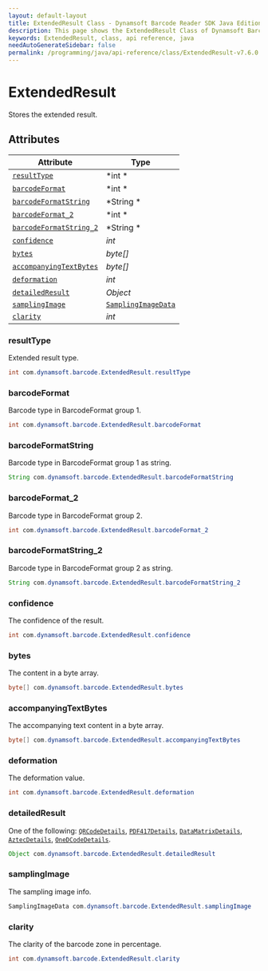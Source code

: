 ```yaml
---
layout: default-layout
title: ExtendedResult Class - Dynamsoft Barcode Reader SDK Java Edition API Reference
description: This page shows the ExtendedResult Class of Dynamsoft Barcode Reader SDK Java Edition API Reference.
keywords: ExtendedResult, class, api reference, java
needAutoGenerateSidebar: false
permalink: /programming/java/api-reference/class/ExtendedResult-v7.6.0.html
---
```



# ExtendedResult
Stores the extended result. 


## Attributes
  
| Attribute | Type |
|---------- | ---- |
| [`resultType`](#resulttype) | *int * |
| [`barcodeFormat`](#barcodeformat) | *int * |
| [`barcodeFormatString`](#barcodeformatstring) | *String * |
| [`barcodeFormat_2`](#barcodeformat_2) | *int * |
| [`barcodeFormatString_2`](#barcodeformatstring_2) | *String * | 
| [`confidence`](#confidence) | *int* | 
| [`bytes`](#bytes) | *byte\[\]* | 
| [`accompanyingTextBytes`](#accompanyingtextbytes) | *byte\[\]* | 
| [`deformation`](#deformation) | *int* | 
| [`detailedResult`](#detailedresult) | *Object* |
| [`samplingImage`](#samplingimage) | [`SamplingImageData`](SamplingImageData.md) |
| [`clarity`](#clarity) | *int* | 

### resultType
Extended result type. 
```java
int com.dynamsoft.barcode.ExtendedResult.resultType
```

### barcodeFormat
Barcode type in BarcodeFormat group 1. 
```java
int com.dynamsoft.barcode.ExtendedResult.barcodeFormat
```

### barcodeFormatString
Barcode type in BarcodeFormat group 1 as string.
```java
String com.dynamsoft.barcode.ExtendedResult.barcodeFormatString
```

### barcodeFormat_2
Barcode type in BarcodeFormat group 2.
```java
int com.dynamsoft.barcode.ExtendedResult.barcodeFormat_2
```
 
### barcodeFormatString_2
Barcode type in BarcodeFormat group 2 as string.
```java
String com.dynamsoft.barcode.ExtendedResult.barcodeFormatString_2
```

### confidence
The confidence of the result.
```java
int com.dynamsoft.barcode.ExtendedResult.confidence
```

### bytes
The content in a byte array.
```java
byte[] com.dynamsoft.barcode.ExtendedResult.bytes
```

### accompanyingTextBytes
The accompanying text content in a byte array.
```java
byte[] com.dynamsoft.barcode.ExtendedResult.accompanyingTextBytes
```

### deformation
The deformation value.
```java
int com.dynamsoft.barcode.ExtendedResult.deformation
```

### detailedResult
One of the following: [`QRCodeDetails`](QRCodeDetails.md), [`PDF417Details`](PDF417Details.md), [`DataMatrixDetails`](DataMatrixDetails.md), [`AztecDetails`](AztecDetails.md), [`OneDCodeDetails`](OneDCodeDetails.md).
```java
Object com.dynamsoft.barcode.ExtendedResult.detailedResult
```

### samplingImage
The sampling image info.
```java
SamplingImageData com.dynamsoft.barcode.ExtendedResult.samplingImage
```
 
### clarity
The clarity of the barcode zone in percentage.
```java
int com.dynamsoft.barcode.ExtendedResult.clarity
```
